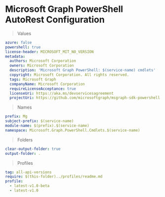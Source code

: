# Microsoft Graph PowerShell AutoRest Configuration

> Values
``` yaml
azure: false
powershell: true
license-header: MICROSOFT_MIT_NO_VERSION
metadata:
  authors: Microsoft Corporation
  owners: Microsoft Corporation
  description: 'Microsoft Graph PowerShell: $(service-name) cmdlets'
  copyright: Microsoft Corporation. All rights reserved.
  tags: Microsoft Graph
  companyName: Microsoft Corporation
  requireLicenseAcceptance: true
  licenseUri: https://aka.ms/devservicesagreement
  projectUri: https://github.com/microsoftgraph/msgraph-sdk-powershell
```

> Names
``` yaml
prefix: Mg
subject-prefix: $(service-name)
module-name: $(prefix).$(service-name)
namespace: Microsoft.Graph.PowerShell.Cmdlets.$(service-name)
```

> Folders
``` yaml
clear-output-folder: true
output-folder: .
```

> Profiles
``` yaml
tag: all-api-versions
require: $(this-folder)../profiles/readme.md
profile:
  - latest-v1.0-beta
  - latest-v1.0
```